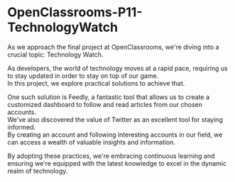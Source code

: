 # OpenClassrooms-P11-TechnologyWatch

As we approach the final project at OpenClassrooms, we're diving into a crucial topic: Technology Watch.

As developers, the world of technology moves at a rapid pace, requiring us to stay updated in order to stay on top of our game.  
In this project, we explore practical solutions to achieve that.

One such solution is Feedly, a fantastic tool that allows us to create a customized dashboard to follow and read articles from our chosen accounts.  
We've also discovered the value of Twitter as an excellent tool for staying informed.  
By creating an account and following interesting accounts in our field, we can access a wealth of valuable insights and information.

By adopting these practices, we're embracing continuous learning and ensuring we're equipped with the latest knowledge to excel in the dynamic realm of technology.
